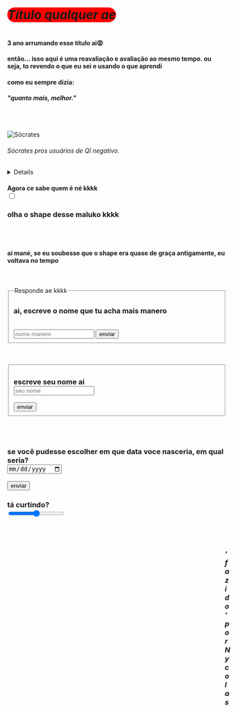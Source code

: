 
<html>
<head>
  <link rel="stylesheet" href="style.css">
  
</head>
<body>
  <h1 style="border-radius: 50px; background-color: red; display: inline-block; "><em>Título qualquer ae</em></h1>
<h4>3 ano arrumando esse título ai😡</h4>
<h4>então... isso aqui é uma reavaliação e avaliação ao mesmo tempo. ou seja, to revendo o que eu sei e usando o que aprendi</h4>
    
<h4>como eu sempre dizia:

<h4><em> "quanto mais, melhor."</em></h4>
  
  <br>
  <br>

  
 <img src="https://i.imgur.com/hXyacXH.jpeg" alt="Sócrates"> <h6><em>Sócrates</em>
   pros usuários de QI negativo.</h6>
  

    
  <details>
  Sócrates (469–399 a.C.) foi um filósofo grego considerado um dos fundadores da filosofia ocidental. Ele não deixou escritos, e seu pensamento é conhecido principalmente por meio de Platão. Sócrates acreditava na busca da verdade através do diálogo e da reflexão crítica, utilizando o método socrático — uma forma de questionamento que levava as pessoas a examinarem suas próprias ideias. Foi condenado à morte por corromper a juventude de Atenas e por não reconhecer os deuses da cidade.
  </details>

<h4>Agora ce sabe quem é né kkkk
  <br>
  <input type="checkbox"></h4>
  
<h3>olha o shape desse maluko kkkk</h3>
  <br>
  <br>

  <h4>aí mané, se eu soubesse que o shape era quase de graça antigamente, eu voltava no tempo</h4>
<br>
  <br>

  <form action="https://formspree.io/f/xldnrewz" method="post">
    <fieldset>
      <legend>Responde ae kkkk</legend>
<h3> ai, escreve o nome que tu acha mais manero</h3><br>
  <input class="ss" name="nome_manero" type="text" placeholder="nome manero">
      <button type="submit">enviar</button>
    </fieldset>
    </form>                     
<br>
<br>

<form action="https://formspree.io/f/xldnrewz" method="post">
  <fieldset>
<h3>escreve seu nome ai <br>
  <input name="nome_pessoa" class="ss" placeholder="seu nome"> </h3>
    <button type="submit">enviar</button>
  </fieldset>
</form>
  <br>
  <br>


  <form action="https://formspree.io/f/xldnrewz" method="post">
  <h3>se você pudesse escolher em que data voce nasceria, em qual seria?<br>
    <input name="data" type="date"></h3>
    <button type="submit">enviar</button>
  </form>
    
  <h3> tá curtindo? <br>
<input type="range"> </h3>

  
<br>
<br>
  

  <h3 style="padding-left: 500px;"><em> 'fazido' por Nycolas</em></h3>
  
</body>
</html>
